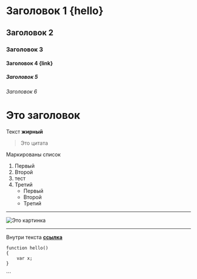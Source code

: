 # Заголовок 1 {hello}
## Заголовок 2
### Заголовок 3
#### Заголовок 4 {link}
##### Заголовок 5
###### Заголовок 6

# Это заголовок

Текст **жирный**
> Это цитата

Маркированы список
1. Первый
1. Второй
1. тест
1. Третий
	- Первый
	+ Второй
	* Третий
***
![Это картинка](https://www.apple.com/ac/structured-data/images/knowledge_graph_logo.png)
***
Внутри текста **[ссылка](https://www.google.com/)**

```
function hello()
{
	var x;
}
```

\```